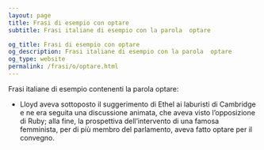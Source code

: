 ```yaml
---
layout: page
title: Frasi di esempio con optare 
subtitle: Frasi italiane di esempio con la parola  optare

og_title: Frasi di esempio con optare 
og_description: Frasi italiane di esempio con la parola  optare
og_type: website
permalink: /frasi/o/optare.html
---
```


Frasi italiane di esempio contenenti la parola optare:


- Lloyd aveva sottoposto il suggerimento di Ethel ai laburisti di Cambridge e ne era seguita una discussione animata, che aveva visto l’opposizione di Ruby; alla fine, la prospettiva dell’intervento di una famosa femminista, per di più membro del parlamento, aveva fatto optare per il convegno.
